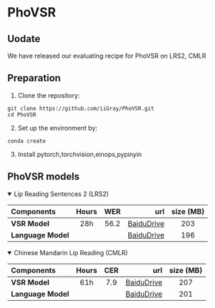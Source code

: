 # PhoVSR

## Uodate

We have released our evaluating recipe for PhoVSR on LRS2, CMLR


## Preparation
1. Clone the repository:
```
git clone https://github.com/iiGray/PhoVSR.git
cd PhoVSR
```


2. Set up the environment by:
```
conda create 
```

3. Install pytorch,torchvision,einops,pypinyin
## PhoVSR models

<details open>

<summary>Lip Reading Sentences 2 (LRS2)</summary>

<p> </p>

|     Components        |  Hours| WER  |                               url                                         |  size (MB)  |
|:----------------------|:-----:|:-----:|-----------------------------------------------------------------------------------:|:-----------:|
|   **VSR Model**       | 28h |    56.2 |[BaiduDrive]()   |     203     |
|   **Language Model**  |     |         |  [BaiduDrive]()   |     196     |

</details>



<details open>

<summary>Chinese Mandarin Lip Reading (CMLR)</summary>

<p> </p>

|     Components        |  Hours| CER  |                               url                                         |  size (MB)  |
|:----------------------|:-----:|:-----:|-----------------------------------------------------------------------------------:|:-----------:|
|   **VSR Model**       | 61h |    7.9 |   [BaiduDrive](https://pan.baidu.com/s/1OuS95wiL8Acx5ILpNjpf9Q?pwd=n48m)     |     207    |
|   **Language Model**  |     |         |  [BaiduDrive](https://pan.baidu.com/s/1xffAUIQHBKQsAUEyjODSLQ?pwd=cip2)   |     201    |

</details>